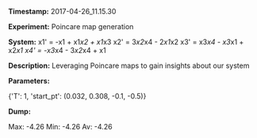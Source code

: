 **Timestamp:** 2017-04-26_11.15.30

**Experiment:** Poincare map generation

**System:**
x1' = -x1 + x1*x2 + x1*x3 
x2' = 3*x2*x4 - 2*x1*x2 
x3' = x3*x4 - x3*x1 + x2*x1 
x4' = -x3*x4 - 3*x2*x4 + x1 


**Description:** Leveraging Poincare maps to gain insights about our system

**Parameters:**

{'T': 1, 'start_pt': (0.032, 0.308, -0.1, -0.5)}

**Dump:**

Max:
-4.26
Min:
-4.26
Av:
-4.26